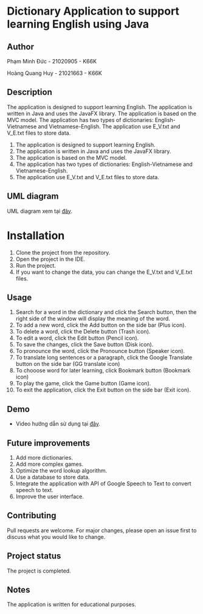 # Dictionary Application to support learning English using Java

## Author
Phạm Minh Đức - 21020905 - K66K

Hoàng Quang Huy - 21021663 - K66K

## Description
The application is designed to support learning English. The application is written in Java and uses the JavaFX library. The application is based on the MVC model. The application has two types of dictionaries: English-Vietnamese and Vietnamese-English. The application use E_V.txt and V_E.txt files to store data.
1. The application is designed to support learning English.
2. The application is written in Java and uses the JavaFX library.
3. The application is based on the MVC model.
4. The application has two types of dictionaries: English-Vietnamese and Vietnamese-English.
5. The application use E_V.txt and V_E.txt files to store data.

## UML diagram
UML diagram xem tại [đây](https://imgur.com/a/TwzQ8Nx).

# Installation
1. Clone the project from the repository.
2. Open the project in the IDE.
3. Run the project.
4. If you want to change the data, you can change the E_V.txt and V_E.txt files.

## Usage
1. Search for a word in the dictionary and click the Search button, then the right side of the window will display the meaning of the word.
2. To add a new word, click the Add button on the side bar (Plus icon).
3. To delete a word, click the Delete button (Trash icon).
4. To edit a word, click the Edit button (Pencil icon).
5. To save the changes, click the Save button (Disk icon).
6. To pronounce the word, click the Pronounce button (Speaker icon).
7. To translate long sentences or a paragraph, click the Google Translate button on the side bar (GG translate icon)
8. To chooose word for later learning, click Bookmark button (Bookmark icon)
9. To play the game, click the Game button (Game icon).
8. To exit the application, click the Exit button on the side bar (Exit icon).

## Demo
* Video hướng dẫn sử dụng tại [đây](https://drive.google.com/drive/folders/1ouTxp8Tl3woolLfl15YZWhQTy5Z_JocW?usp=sharing).


## Future improvements
1. Add more dictionaries.
2. Add more complex games.
3. Optimize the word lookup algorithm.
4. Use a database to store data.
5. Integrate the application with API of Google Speech to Text to convert speech to text.
6. Improve the user interface.

## Contributing
Pull requests are welcome. For major changes, please open an issue first to discuss what you would like to change.

## Project status
The project is completed.

## Notes
The application is written for educational purposes.
